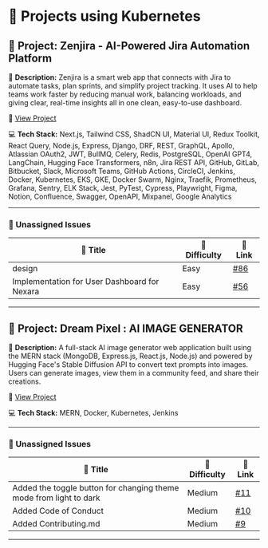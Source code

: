 # 🚀 Projects using Kubernetes

## 📌 Project: Zenjira - AI-Powered Jira Automation Platform

📝 **Description:** Zenjira is a smart web app that connects with Jira to automate tasks, plan sprints, and simplify project tracking. It uses AI to help teams work faster by reducing manual work, balancing workloads, and giving clear, real-time insights all in one clean, easy-to-use dashboard.

🔗 [View Project](https://github.com/Promptzy/Zenjira)

💻 **Tech Stack:** Next.js, Tailwind CSS, ShadCN UI, Material UI, Redux Toolkit, React Query, Node.js, Express, Django, DRF, REST, GraphQL, Apollo, Atlassian OAuth2, JWT, BullMQ, Celery, Redis, PostgreSQL, OpenAI GPT4, LangChain, Hugging Face Transformers, n8n, Jira REST API, GitHub, GitLab, Bitbucket, Slack, Microsoft Teams, GitHub Actions, CircleCI, Jenkins, Docker, Kubernetes, EKS, GKE, Docker Swarm, Nginx, Traefik, Prometheus, Grafana, Sentry, ELK Stack, Jest, PyTest, Cypress, Playwright, Figma, Notion, Confluence, Swagger, OpenAPI, Mixpanel, Google Analytics

---

### 🐛 Unassigned Issues

| 🔖 Title | 🎯 Difficulty | 🔗 Link |
|----------|----------------|---------|
| design | Easy | [#86](https://github.com/Axelvyn/Nexara/pull/86) |
| Implementation for User Dashboard for Nexara | Easy | [#56](https://github.com/Axelvyn/Nexara/issues/56) |

---

## 📌 Project: Dream Pixel : AI IMAGE GENERATOR

📝 **Description:** A full-stack AI image generator web application built using the MERN stack (MongoDB, Express.js, React.js, Node.js) and powered by Hugging Face's Stable Diffusion API to convert text prompts into images. Users can generate images, view them in a community feed, and share their creations.

🔗 [View Project](https://github.com/SanmathiSedhupathi/AI_IMAGE_GENERATOR_MERN)

💻 **Tech Stack:** MERN, Docker, Kubernetes, Jenkins

---

### 🐛 Unassigned Issues

| 🔖 Title | 🎯 Difficulty | 🔗 Link |
|----------|----------------|---------|
| Added the toggle button for changing theme mode from light to dark | Medium | [#11](https://github.com/SanmathiSedhupathi/AI_IMAGE_GENERATOR_MERN/pull/11) |
| Added Code of Conduct | Medium | [#10](https://github.com/SanmathiSedhupathi/AI_IMAGE_GENERATOR_MERN/pull/10) |
| Added Contributing.md | Medium | [#9](https://github.com/SanmathiSedhupathi/AI_IMAGE_GENERATOR_MERN/pull/9) |

---

